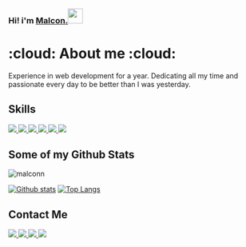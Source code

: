 ### Hi! i'm <a href="https://linktr.ee/malconn">Malcon.<a target="_blank" rel="noopener noreferrer" href="https://camo.githubusercontent.com/e8e7b06ecf583bc040eb60e44eb5b8e0ecc5421320a92929ce21522dbc34c891/68747470733a2f2f6d656469612e67697068792e636f6d2f6d656469612f6876524a434c467a6361737252346961377a2f67697068792e676966"><img src="https://camo.githubusercontent.com/e8e7b06ecf583bc040eb60e44eb5b8e0ecc5421320a92929ce21522dbc34c891/68747470733a2f2f6d656469612e67697068792e636f6d2f6d656469612f6876524a434c467a6361737252346961377a2f67697068792e676966" width="30px" data-canonical-src="https://media.giphy.com/media/hvRJCLFzcasrR4ia7z/giphy.gif" style="max-width:100%;"></a>
  
  <h1>:cloud: About me :cloud:</h1> 
  <p>Experience in web development for a year. Dedicating all my time and passionate every day to be better than I was yesterday.</p>
  
  <h2> Skills</h2>
  <span>
   <a target='_blank' href="https://getbootstrap.com/">
     <img src="https://img.shields.io/badge/Bootstrap-563D7C?style=for-the-badge&logo=bootstrap&logoColor=white"/>
    </a>
    <a href="https://developer.mozilla.org/pt-BR/docs/Web/JavaScript">
      <img src="https://img.shields.io/badge/JavaScript-F7DF1E?style=for-the-badge&logo=javascript&logoColor=black"/>
    </a>
    <a href="https://developer.mozilla.org/pt-BR/docs/Web/HTML">
      <img src="https://img.shields.io/badge/HTML5-E34F26?style=for-the-badge&logo=html5&logoColor=white"/>
    </a>
    <a href="https://developer.mozilla.org/pt-BR/docs/Web/CSS"> 
      <img src="https://img.shields.io/badge/CSS3-1572B6?style=for-the-badge&logo=css3&logoColor=white"/>
    </a>
    <a href="https://sass-lang.com/documentation">
      <img src="https://img.shields.io/badge/Sass-CC6699?style=for-the-badge&logo=sass&logoColor=white"/>
    </a>
    <a href="https://git-scm.com/">
      <img src="https://img.shields.io/badge/Git-F05032?style=for-the-badge&logo=git&logoColor=white"/>
    </a>
  </span>

## Some of my Github Stats
<p align=left> <img src=https://komarev.com/ghpvc/?username=malconn alt=malconn /> </p>

[![Github stats](https://github-readme-stats.vercel.app/api?username=malconn&show_icons=true&include_all_commits=true)](https://github.com/malconn/github-readme-stats)
[![Top Langs](https://github-readme-stats.vercel.app/api/top-langs/?username=malconn&layout=compact)](https://github.com/malconn/github-readme-stats)

  <h2> Contact Me</h2>
  
<div>
    <a target='_blank' href="https://www.twitch.tv/maicaosgz">
        <img src="https://img.shields.io/badge/Twitch-9146FF?style=for-the-badge&logo=twitch&logoColor=white">
    </a>
    <a target='_blank' href="https://www.instagram.com/">
        <img src="https://img.shields.io/badge/Instagram-E4405F?style=for-the-badge&logo=instagram&logoColor=white">
    </a>
    <a target='_blank' href="https://www.linkedin.com/in/malcon-augusto-0772161b1/">
        <img src="https://img.shields.io/badge/LinkedIn-0077B5?style=for-the-badge&logo=linkedin&logoColor=white">
    </a>
    <a target='_blank' href="mailto:malconaugusto@outlook.com">
      <img src="https://img.shields.io/badge/Microsoft_Outlook-0078D4?style=for-the-badge&logo=microsoft-outlook&logoColor=white">
    </a>
</div>
